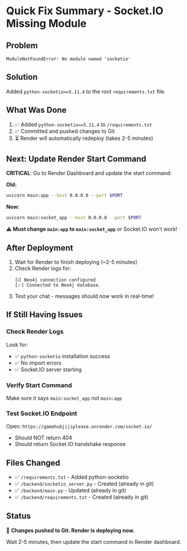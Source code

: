 # Quick Fix Summary - Socket.IO Missing Module

## Problem
```
ModuleNotFoundError: No module named 'socketio'
```

## Solution
Added `python-socketio==5.11.4` to the root `requirements.txt` file.

## What Was Done

1. ✅ Added `python-socketio==5.11.4` to `/requirements.txt`
2. ✅ Committed and pushed changes to Git
3. ⏳ Render will automatically redeploy (takes 2-5 minutes)

## Next: Update Render Start Command

**CRITICAL**: Go to Render Dashboard and update the start command:

**Old:**
```bash
uvicorn main:app --host 0.0.0.0 --port $PORT
```

**New:**
```bash
uvicorn main:socket_app --host 0.0.0.0 --port $PORT
```

⚠️ **Must change `main:app` to `main:socket_app`** or Socket.IO won't work!

## After Deployment

1. Wait for Render to finish deploying (~2-5 minutes)
2. Check Render logs for:
   ```
   [ℹ️] Neo4j connection configured
   [✅] Connected to Neo4j database.
   ```
3. Test your chat - messages should now work in real-time!

## If Still Having Issues

### Check Render Logs
Look for:
- ✅ `python-socketio` installation success
- ✅ No import errors
- ✅ Socket.IO server starting

### Verify Start Command
Make sure it says `main:socket_app` not `main:app`

### Test Socket.IO Endpoint
Open: `https://gamehubjijiplease.onrender.com/socket.io/`
- Should NOT return 404
- Should return Socket.IO handshake response

## Files Changed
- ✅ `/requirements.txt` - Added python-socketio
- ✅ `/backend/socketio_server.py` - Created (already in git)
- ✅ `/backend/main.py` - Updated (already in git)
- ✅ `/backend/requirements.txt` - Created (already in git)

## Status
🚀 **Changes pushed to Git. Render is deploying now.**

Wait 2-5 minutes, then update the start command in Render dashboard.
